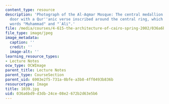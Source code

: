 ```yaml
---
content_type: resource
description: 'Photograph of the Al-Aqmar Mosque: The central medallion above the entrance
  door with a Qur''anic verse inscribed around the central ring, which contains the
  words "Muhammad" and "`Ali".'
file: /media/courses/4-615-the-architecture-of-cairo-spring-2002/036a6bd9d3db24ce08e2672b2d63e5b6_1039.jpg
file_type: image/jpeg
image_metadata:
  caption: ''
  credit: ''
  image-alt: ''
learning_resource_types:
- Lecture Notes
ocw_type: OCWImage
parent_title: Lecture Notes
parent_type: CourseSection
parent_uid: 6903e2f5-731a-0bfe-a3b8-4ff0493b836b
resourcetype: Image
title: 1039.jpg
uid: 036a6bd9-d3db-24ce-08e2-672b2d63e5b6
---
```


